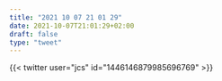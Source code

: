 ```yaml
---
title: "2021 10 07 21 01 29"
date: 2021-10-07T21:01:29+02:00
draft: false
type: "tweet"
---
```


{{< twitter user="jcs" id="1446146879985696769" >}}
